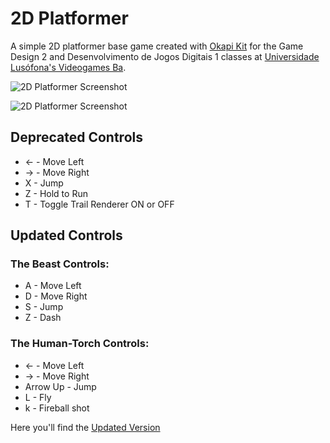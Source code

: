 # 2D Platformer
A simple 2D platformer base game created with [Okapi Kit](https://github.com/VideojogosLusofona/OkapiKit) for the Game Design 2 and Desenvolvimento de Jogos Digitais 1 classes at [Universidade Lusófona's Videogames Ba](https://www.ulusofona.pt/en/lisboa/bachelor/videogames).

![2D Platformer Screenshot](https://github.com/wilroda/platformer/blob/main/2dplatformer_01.png?raw=true)

![2D Platformer Screenshot](https://github.com/wilroda/platformer/blob/main/2dplatformer_02.png?raw=true)

## Deprecated Controls
- ← - Move Left
- → - Move Right
- X - Jump
- Z - Hold to Run
- T - Toggle Trail Renderer ON or OFF

## Updated Controls
### The Beast Controls:
- A - Move Left
- D - Move Right
- S - Jump
- Z - Dash

### The Human-Torch Controls:
- ← - Move Left
- → - Move Right
- Arrow Up - Jump
- L - Fly
- k - Fireball shot

Here you'll find the [Updated Version](https://www.mediafire.com/file/szppdvt4urbj9jl/FantasticFourUpdated.zip/file)
